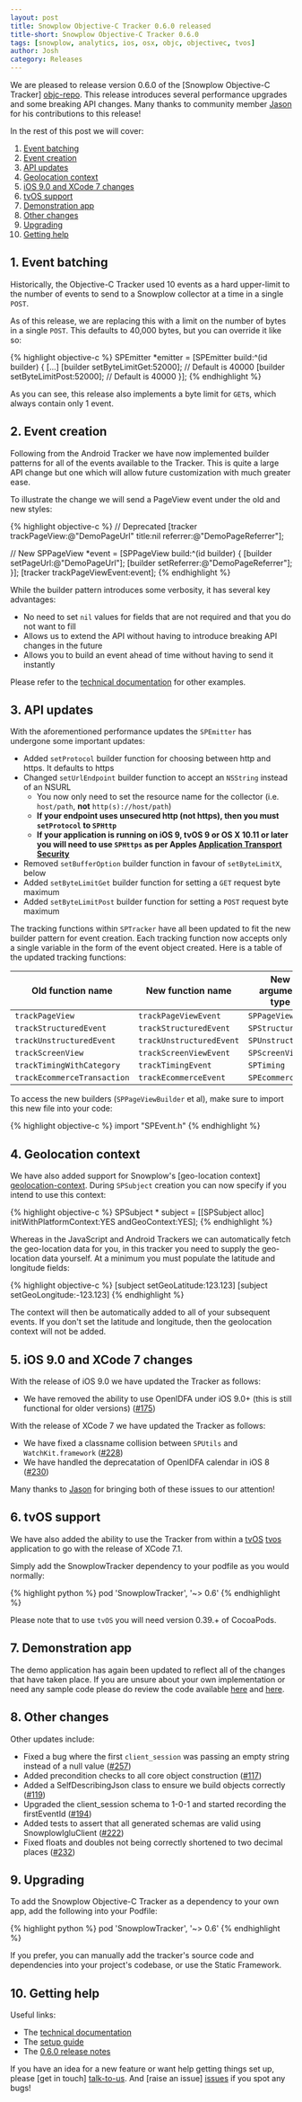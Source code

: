 ```yaml
---
layout: post
title: Snowplow Objective-C Tracker 0.6.0 released
title-short: Snowplow Objective-C Tracker 0.6.0
tags: [snowplow, analytics, ios, osx, objc, objectivec, tvos]
author: Josh
category: Releases
---
```


We are pleased to release version 0.6.0 of the [Snowplow Objective-C Tracker] [objc-repo]. This release introduces several performance upgrades and some breaking API changes. Many thanks to community member [Jason][iamjason] for his contributions to this release!

In the rest of this post we will cover:

1. [Event batching](/blog/2016/01/18/snowplow-objective-c-tracker-0.6.0-released/#event-batching)
2. [Event creation](/blog/2016/01/18/snowplow-objective-c-tracker-0.6.0-released/#event-creation)
3. [API updates](/blog/2016/01/18/snowplow-objective-c-tracker-0.6.0-released/#api-updates)
4. [Geolocation context](/blog/2016/01/18/snowplow-objective-c-tracker-0.6.0-released/#geo)
5. [iOS 9.0 and XCode 7 changes](/blog/2016/01/18/snowplow-objective-c-tracker-0.6.0-released/#ios-9.0)
6. [tvOS support](/blog/2016/01/18/snowplow-objective-c-tracker-0.6.0-released/#tvos)
7. [Demonstration app](/blog/2016/01/18/snowplow-objective-c-tracker-0.6.0-released/#demo)
8. [Other changes](/blog/2016/01/18/snowplow-objective-c-tracker-0.6.0-released/#changes)
9. [Upgrading](/blog/2016/01/18/snowplow-objective-c-tracker-0.6.0-released/#upgrading)
10. [Getting help](/blog/2016/01/18/snowplow-objective-c-tracker-0.6.0-released/#help)

<!--more-->

<h2><a name="event-batching">1. Event batching</a></h2>

Historically, the Objective-C Tracker used 10 events as a hard upper-limit to the number of events to send to a Snowplow collector at a time in a single `POST`. 

As of this release, we are replacing this with a limit on the number of bytes in a single `POST`. This defaults to 40,000 bytes, but you can override it like so:

{% highlight objective-c %}
SPEmitter *emitter = [SPEmitter build:^(id<SPEmitterBuilder> builder) {
        [...]
        [builder setByteLimitGet:52000]; // Default is 40000
        [builder setByteLimitPost:52000]; // Default is 40000
    }];
{% endhighlight %}

As you can see, this release also implements a byte limit for `GET`s, which always contain only 1 event.

<h2><a name="event-creation">2. Event creation</a></h2>

Following from the Android Tracker we have now implemented builder patterns for all of the events available to the Tracker.  This is quite a large API change but one which will allow future customization with much greater ease.

To illustrate the change we will send a PageView event under the old and new styles:

{% highlight objective-c %}
// Deprecated
[tracker trackPageView:@"DemoPageUrl" 
                 title:nil 
              referrer:@"DemoPageReferrer"];

// New
SPPageView *event = [SPPageView build:^(id<SPPageViewBuilder> builder) {
    [builder setPageUrl:@"DemoPageUrl"];
    [builder setReferrer:@"DemoPageReferrer"];
}];
[tracker trackPageViewEvent:event];
{% endhighlight %}

While the builder pattern introduces some verbosity, it has several key advantages:

* No need to set `nil` values for fields that are not required and that you do not want to fill
* Allows us to extend the API without having to introduce breaking API changes in the future
* Allows you to build an event ahead of time without having to send it instantly

Please refer to the [technical documentation][tech-docs] for other examples.

<h2><a name="api-updates">3. API updates</a></h2>

With the aforementioned performance updates the `SPEmitter` has undergone some important updates:

* Added `setProtocol` builder function for choosing between http and https. It defaults to https
* Changed `setUrlEndpoint` builder function to accept an `NSString` instead of an NSURL
  - You now only need to set the resource name for the collector (i.e. `host/path`, **not** `http(s)://host/path`)
  - **If your endpoint uses unsecured http (not https), then you must `setProtocol` to `SPHttp`**
  - **If your application is running on iOS 9, tvOS 9 or OS X 10.11 or later you will need to use `SPHttps` as per Apples [Application Transport Security][ats]**
* Removed `setBufferOption` builder function in favour of `setByteLimitX`, below
* Added `setByteLimitGet` builder function for setting a `GET` request byte maximum
* Added `setByteLimitPost` builder function for setting a `POST` request byte maximum

The tracking functions within `SPTracker` have all been updated to fit the new builder pattern for event creation. Each tracking function now accepts only a single variable in the form of the event object created. Here is a table of the updated tracking functions:
    
| Old function name           | New function name        | New argument type |
|-----------------------------|--------------------------|-------------------|
| `trackPageView`             | `trackPageViewEvent`     | `SPPageView`      |
| `trackStructuredEvent`      | `trackStructuredEvent`   | `SPStructured`    |
| `trackUnstructuredEvent`    | `trackUnstructuredEvent` | `SPUnstructured`  |
| `trackScreenView`           | `trackScreenViewEvent`   | `SPScreenView`    |
| `trackTimingWithCategory`   | `trackTimingEvent`       | `SPTiming`        |
| `trackEcommerceTransaction` | `trackEcommerceEvent`    | `SPEcommerce`     |

To access the new builders (`SPPageViewBuilder` et al), make sure to import this new file into your code:

{% highlight objective-c %}
import "SPEvent.h"
{% endhighlight %}

<h2><a name="geo">4. Geolocation context</a></h2>

We have also added support for Snowplow's [geo-location context] [geolocation-context]. During `SPSubject` creation you can now specify if you intend to use this context:

{% highlight objective-c %}
SPSubject * subject = [[SPSubject alloc] initWithPlatformContext:YES andGeoContext:YES];
{% endhighlight %}

Whereas in the JavaScript and Android Trackers we can automatically fetch the geo-location data for you, in this tracker you need to supply the geo-location data yourself. At a minimum you must populate the latitude and longitude fields:

{% highlight objective-c %}
[subject setGeoLatitude:123.123]
[subject setGeoLongitude:-123.123]
{% endhighlight %}

The context will then be automatically added to all of your subsequent events. If you don't set the latitude and longitude, then the geolocation context will not be added.

<h2><a name="ios-9.0">5. iOS 9.0 and XCode 7 changes</a></h2>

With the release of iOS 9.0 we have updated the Tracker as follows:

* We have removed the ability to use OpenIDFA under iOS 9.0+ (this is still functional for older versions) ([#175][175])

With the release of XCode 7 we have updated the Tracker as follows:

* We have fixed a classname collision between `SPUtils` and `WatchKit.framework` ([#228][228])
* We have handled the deprecatation of OpenIDFA calendar in iOS 8 ([#230][230])

Many thanks to [Jason][iamjason] for bringing both of these issues to our attention!

<h2><a name="tvos">6. tvOS support</a></h2>

We have also added the ability to use the Tracker from within a [tvOS] [tvos] application to go with the release of XCode 7.1.

Simply add the SnowplowTracker dependency to your podfile as you would normally:

{% highlight python %}
pod 'SnowplowTracker', '~> 0.6'
{% endhighlight %}

Please note that to use `tvOS` you will need version 0.39.+ of CocoaPods.

<h2><a name="demo">7. Demonstration app</a></h2>

The demo application has again been updated to reflect all of the changes that have taken place. If you are unsure about your own implementation or need any sample code please do review the code available [here][demo-code] and [here][demo-code-1].

<h2><a name="changes">8. Other changes</a></h2>

Other updates include:

* Fixed a bug where the first `client_session` was passing an empty string instead of a null value ([#257][257])
* Added precondition checks to all core object construction ([#117][117])
* Added a SelfDescribingJson class to ensure we build objects correctly ([#119][119])
* Upgraded the client_session schema to 1-0-1 and started recording the firstEventId ([#194][194])
* Added tests to assert that all generated schemas are valid using SnowplowIgluClient ([#222][222])
* Fixed floats and doubles not being correctly shortened to two decimal places ([#232][232])

<h2><a name="upgrading">9. Upgrading</a></h2>

To add the Snowplow Objective-C Tracker as a dependency to your own app, add the following into your Podfile:

{% highlight python %}
pod 'SnowplowTracker', '~> 0.6'
{% endhighlight %}

If you prefer, you can manually add the tracker's source code and dependencies into your project's codebase, or use the Static Framework.

<h2><a name="help">10. Getting help</a></h2>

Useful links:

* The [technical documentation][tech-docs]
* The [setup guide][setup-guide]
* The [0.6.0 release notes][tracker-060]

If you have an idea for a new feature or want help getting things set up, please [get in touch] [talk-to-us]. And [raise an issue] [issues] if you spot any bugs!

[objc-repo]: https://github.com/snowplow/snowplow-objc-tracker
[tech-docs]: https://github.com/snowplow/snowplow/wiki/iOS-Tracker
[setup-guide]: https://github.com/snowplow/snowplow/wiki/iOS-Tracker-Setup
[tracker-060]: https://github.com/snowplow/snowplow-objc-tracker/releases/tag/0.6.0

[geolocation-context]: http://iglucentral.com/schemas/com.snowplowanalytics.snowplow/geolocation_context/jsonschema/1-1-0
[tvos]: https://developer.apple.com/tvos/
[ats]: https://forums.developer.apple.com/thread/3544

[194]: https://github.com/snowplow/snowplow-objc-tracker/issues/194
[119]: https://github.com/snowplow/snowplow-objc-tracker/issues/119
[117]: https://github.com/snowplow/snowplow-objc-tracker/issues/117
[175]: https://github.com/snowplow/snowplow-objc-tracker/issues/175
[231]: https://github.com/snowplow/snowplow-objc-tracker/issues/231
[228]: https://github.com/snowplow/snowplow-objc-tracker/issues/228
[230]: https://github.com/snowplow/snowplow-objc-tracker/issues/230
[222]: https://github.com/snowplow/snowplow-objc-tracker/issues/222
[232]: https://github.com/snowplow/snowplow-objc-tracker/issues/232
[257]: https://github.com/snowplow/snowplow-objc-tracker/issues/257
[iamjason]: https://github.com/iamjason
[demo-code]: https://github.com/snowplow/snowplow-objc-tracker/blob/master/SnowplowDemo/SnowplowDemo/DemoUtils.m
[demo-code-1]: https://github.com/snowplow/snowplow-objc-tracker/blob/master/SnowplowDemo/SnowplowDemo/ViewController.m
[9.0-release-notes]: https://developer.apple.com/library/prerelease/ios/releasenotes/General/WhatsNewIniOS/Articles/iOS9.html
[lib-dl]: http://dl.bintray.com/snowplow/snowplow-generic/snowplow_objc_tracker_0.6.0.zip
[talk-to-us]: https://github.com/snowplow/snowplow/wiki/Talk-to-us
[issues]: https://github.com/snowplow/snowplow/issues

